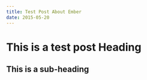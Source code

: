 ```yaml
---
title: Test Post About Ember
date: 2015-05-20
---
```


# This is a test post Heading

## This is a sub-heading


